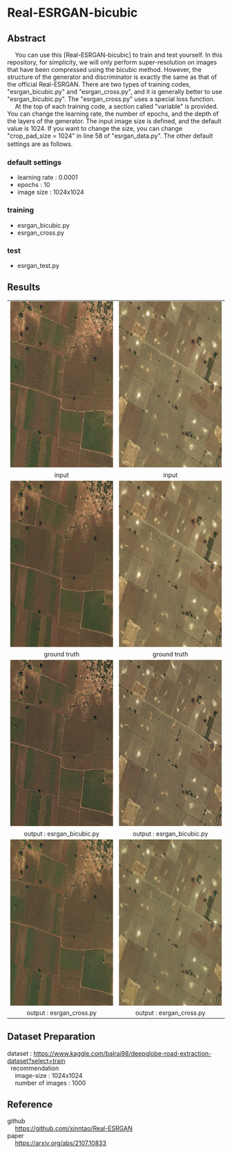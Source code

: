 # Real-ESRGAN-bicubic

## Abstract <br>
&emsp; You can use this [Real-ESRGAN-bicubic] to train and test yourself.
In this repository, for simplicity, we will only perform super-resolution on images that have been compressed using the bicubic method.
However, the structure of the generator and discriminator is exactly the same as that of the official Real-ESRGAN.
There are two types of training codes, "esrgan_bicubic.py" and "esrgan_cross.py", and it is generally better to use "esrgan_bicubic.py".
The "esrgan_cross.py" uses a special loss function.<br>
&emsp; At the top of each training code, a section called "variable" is provided.
You can change the learning rate, the number of epochs, and the depth of the layers of the generator.
The input image size is defined, and the default value is 1024. 
If you want to change the size, you can change "crop_pad_size = 1024" in line 58 of "esrgan_data.py".
The other default settings are as follows.　<br>

### default settings <br>
- learning rate : 0.0001
- epochs : 10
- image size : 1024x1024

### training <br>
- esrgan_bicubic.py <br>
- esrgan_cross.py <br>

### test <by>
- esrgan_test.py <br>

## Results <br>
<table>
   <tr>
    <td><img src="image/low.png" width=384 height=384></td>
    <td><img src="image/low1.png" width=384 height=384></td>
   </tr>
   <tr>
    <td align="center">input</td>
    <td align="center">input</td>
   </tr>
   <tr>
    <td><img src="image/high.png" width=384 height=384></td>
    <td><img src="image/high1.png" width=384 height=384></td>
   </tr>
   <tr>
    <td align="center">ground truth</td>
    <td align="center">ground truth</td>
   </tr>
  <tr>
    <td><img src="image/generate.png" width=384 height=384></td>
    <td><img src="image/generate1.png" width=384 height=384></td>
   </tr>
   <tr>
    <td align="center">output : esrgan_bicubic.py</td>
    <td align="center">output : esrgan_bicubic.py</td>  
   </tr>
   <tr>
    <td><img src="image/generate_cross.png" width=384 height=384></td>
    <td><img src="image/generate_cross1.png" width=384 height=384></td>
   </tr>
   <tr>
    <td align="center">output : esrgan_cross.py</td>
    <td align="center">output : esrgan_cross.py</td>
   </tr>
  </table>
  
## Dataset Preparation <br>
dataset : https://www.kaggle.com/balraj98/deepglobe-road-extraction-dataset?select=train <br>
&nbsp; recommendation <br>
&emsp; image-size : 1024x1024 <br>
&emsp; number of images : 1000 <br>

## Reference <br>
 github <br>
 &emsp; https://github.com/xinntao/Real-ESRGAN <br>
 paper <br>
 &emsp; https://arxiv.org/abs/2107.10833 <br>
